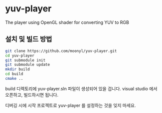 # yuv-player
The player using OpenGL shader for converting YUV to RGB

## 설치 및 빌드 방법
```bash
git clone https://github.com/moonyl/yuv-player.git
cd yuv-player
git submodule init
git submodule update
mkdir build
cd build
cmake ..
```

build 디렉토리에 yuv-player.sln 파일이 생성되어 있을 겁니다.
visual studio 에서 오픈하고, 빌드하시면 됩니다.

디버깅 시에 시작 프로젝트로 yuv-player 를 설정하는 것을 잊지 마세요.
